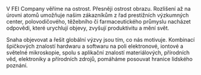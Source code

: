 V FEI Company věříme na ostrost. Přesněji ostrost obrazu. Rozlišení až na úrovni atomů umožňuje našim zákazníkům z řad prestižních výzkumných center, polovodičového, těžebního či farmaceutického průmyslu nacházet odpovědi, které urychlují objevy, zvyšují produktivitu a mění svět.

Snaha objevovat a řešit globální výzvy jsou tím, co nás motivuje. Kombinací špičkových znalostí hardwaru a softwaru na poli elektronové, iontové a světelné mikroskopie, spolu s aplikační znalostí materiálových, přírodních věd, elektroniky a přírodních zdrojů, pomáháme posouvat hranice lidského poznání.